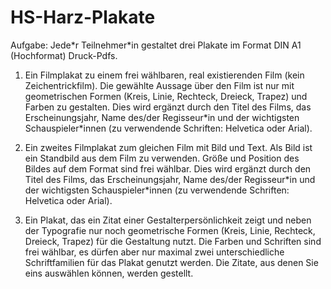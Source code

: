 # HS-Harz-Plakate

Aufgabe:
Jede\*r Teilnehmer\*in gestaltet drei Plakate im Format DIN A1 (Hochformat) Druck-Pdfs.

1. Ein Filmplakat zu einem frei wählbaren, real existierenden Film (kein Zeichentrickfilm).
Die gewählte Aussage über den Film ist nur mit geometrischen Formen (Kreis, Linie, Rechteck, Dreieck, Trapez) und Farben zu gestalten.
Dies wird ergänzt durch den Titel des Films, das Erscheinungsjahr, Name des/der Regisseur\*in und der wichtigsten Schauspieler\*innen (zu verwendende Schriften: Helvetica oder Arial).

2. Ein zweites Filmplakat zum gleichen Film mit Bild und Text.
Als Bild ist ein Standbild aus dem Film zu verwenden.
Größe und Position des Bildes auf dem Format sind frei wählbar.
Dies wird ergänzt durch den Titel des Films, das Erscheinungsjahr, Name des/der Regisseur\*in und der wichtigsten Schauspieler\*innen (zu verwendende Schriften: Helvetica oder Arial).

3. Ein Plakat, das ein Zitat einer Gestalterpersönlichkeit zeigt und neben der Typografie nur noch geometrische Formen (Kreis, Linie, Rechteck, Dreieck, Trapez) für die Gestaltung nutzt. Die Farben und Schriften sind frei wählbar, es dürfen aber nur maximal zwei unterschiedliche Schriftfamilien für das Plakat genutzt werden.
Die Zitate, aus denen Sie eins auswählen können, werden gestellt.
